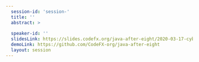 ```yaml
---
  session-id: 'session-'
  title: ''
  abstract: >
    
  speaker-id: ''
  slidesLink: https://slides.codefx.org/java-after-eight/2020-03-17-cyberland/
  demoLink: https://github.com/CodeFX-org/java-after-eight
  layout: session
---
```


